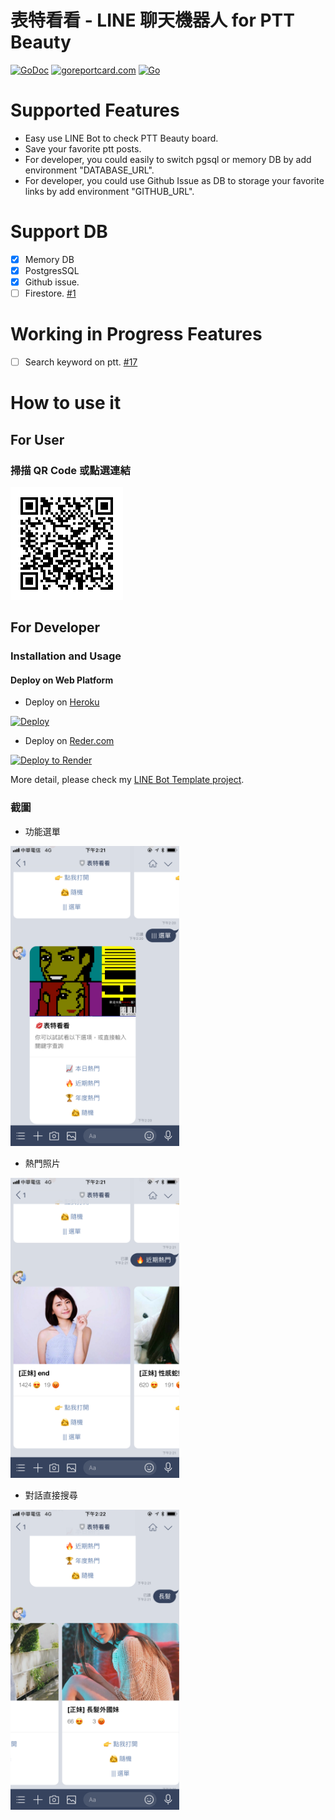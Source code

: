 # 表特看看 - LINE 聊天機器人 for PTT Beauty

 [![GoDoc](https://godoc.org/github.com/kkdai/ptt-beauty-linebot.svg?status.svg)](https://godoc.org/github.com/kkdai/ptt-beauty-linebot) [![goreportcard.com](https://goreportcard.com/badge/github.com/kkdai/ptt-beauty-linebot)](https://goreportcard.com/report/github.com/kkdai/ptt-beauty-linebot) [![Go](https://github.com/kkdai/ptt-beauty-linebot/actions/workflows/go.yml/badge.svg)](https://github.com/kkdai/ptt-beauty-linebot/actions/workflows/go.yml)

# Supported Features

- Easy use LINE Bot to check PTT Beauty board.
- Save your favorite ptt posts.
- For developer, you could easily to switch pgsql or memory DB by add environment "DATABASE_URL".
- For developer, you could use Github Issue as DB to storage your favorite links by add environment "GITHUB_URL".

# Support DB

- [x] Memory DB
- [x] PostgresSQL  
- [x] Github issue.
- [ ] Firestore.  [#1](https://github.com/kkdai/ptt-beauty-linebot/issues/1)

# Working in Progress Features

- [ ] Search keyword on ptt. [#17](https://github.com/kkdai/ptt-beauty-linebot/issues/17)

# How to use it

## For User

### 掃描 QR Code 或點選連結

[<img src="resource/qr_code.png">](https://line.me/R/ti/p/SFXWQpzdaY)

## For Developer

### Installation and Usage

#### Deploy on Web Platform

- Deploy on [Heroku](https://heroku.com)

[![Deploy](https://www.herokucdn.com/deploy/button.svg)](https://heroku.com/deploy)

- Deploy on [Reder.com](https://render.com)

[![Deploy to Render](http://render.com/images/deploy-to-render-button.svg)](https://render.com/deploy)

More detail, please check my [LINE Bot Template project](https://github.com/kkdai/LineBotTemplate).

### 截圖

- 功能選單

<img src="resource/screen1.jpg" height="480">

- 熱門照片

<img src="resource/screen2.jpg" height="480">

- 對話直接搜尋

<img src="resource/screen3.jpg" height="480">
